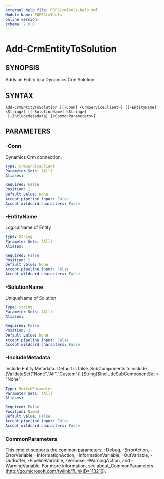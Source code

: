 ```yaml
---
external help file: POPSCrmTools-help.xml
Module Name: POPSCrmTools
online version:
schema: 2.0.0
---
```


# Add-CrmEntityToSolution

## SYNOPSIS
Adds an Entity to a Dynamics Crm Solution.

## SYNTAX

```
Add-CrmEntityToSolution [[-Conn] <CrmServiceClient>] [[-EntityName] <String>] [[-SolutionName] <String>]
 [-IncludeMetadata] [<CommonParameters>]
```

## PARAMETERS

### -Conn
Dynamics Crm connection.

```yaml
Type: CrmServiceClient
Parameter Sets: (All)
Aliases:

Required: False
Position: 1
Default value: None
Accept pipeline input: False
Accept wildcard characters: False
```

### -EntityName
LogicalName of Entity

```yaml
Type: String
Parameter Sets: (All)
Aliases:

Required: False
Position: 2
Default value: None
Accept pipeline input: False
Accept wildcard characters: False
```

### -SolutionName
UniqueName of Solution

```yaml
Type: String
Parameter Sets: (All)
Aliases:

Required: False
Position: 3
Default value: None
Accept pipeline input: False
Accept wildcard characters: False
```

### -IncludeMetadata
Include Entity Metadata.
Default is false.
SubComponents to include 
\[ValidateSet("None","All","Custom")\]
\[String\]$IncludeSubComponentSet = "None"

```yaml
Type: SwitchParameter
Parameter Sets: (All)
Aliases:

Required: False
Position: Named
Default value: False
Accept pipeline input: False
Accept wildcard characters: False
```

### CommonParameters
This cmdlet supports the common parameters: -Debug, -ErrorAction, -ErrorVariable, -InformationAction, -InformationVariable, -OutVariable, -OutBuffer, -PipelineVariable, -Verbose, -WarningAction, and -WarningVariable.
For more information, see about_CommonParameters (http://go.microsoft.com/fwlink/?LinkID=113216).